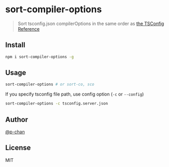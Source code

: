 # sort-compiler-options

> Sort tsconfig.json compilerOptions in the same order as [the TSConfig Reference](https://www.typescriptlang.org/tsconfig#compilerOptions)

## Install

```sh
npm i sort-compiler-options -g
```

## Usage

```sh
sort-compiler-options # or sort-co, sco
```

If you specify tsconfig file path, use config option (`-c` or `--config`)

```sh
sort-compiler-options -c tsconfig.server.json
```

## Author

[@p-chan](https://github.com/p-chan)

## License

MIT
